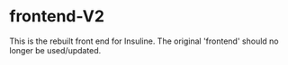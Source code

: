 # frontend-V2
This is the rebuilt front end for Insuline. The original 'frontend' should no longer be used/updated.
